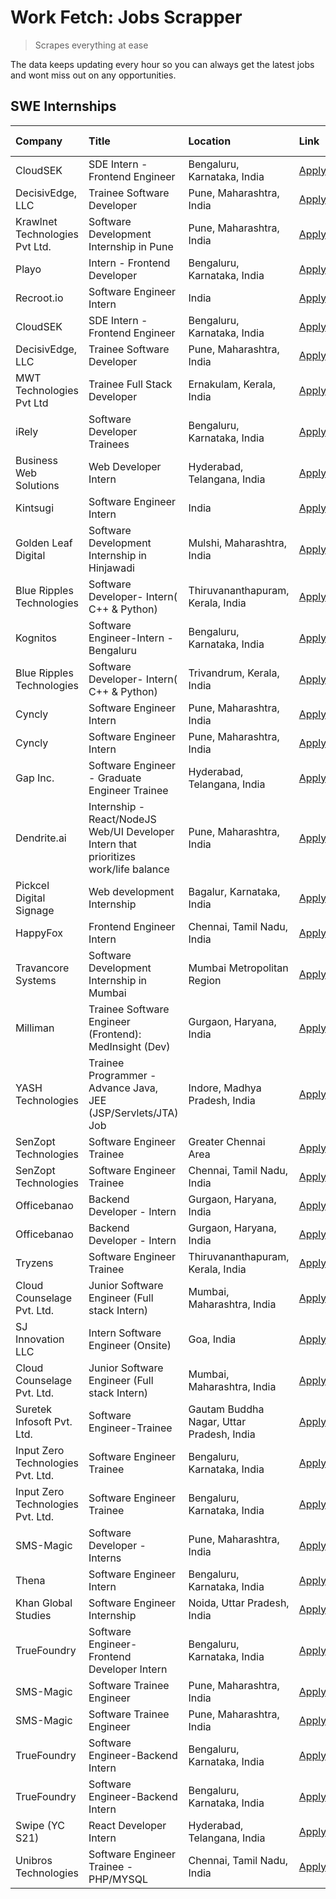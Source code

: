 # Work Fetch: Jobs Scrapper
> Scrapes everything at ease

The data keeps updating every hour so you can always get the latest jobs and wont miss out on any opportunities.

## SWE Internships
<!--START_SECTION:workfetch-->
| Company                           | Title                                                                                | Location                                  | Link                                                                                                                                                                                                                                                                                              | Date Posted   |
|:----------------------------------|:-------------------------------------------------------------------------------------|:------------------------------------------|:--------------------------------------------------------------------------------------------------------------------------------------------------------------------------------------------------------------------------------------------------------------------------------------------------|:--------------|
| CloudSEK                          | SDE Intern - Frontend Engineer                                                       | Bengaluru, Karnataka, India               | [Apply](https://in.linkedin.com/jobs/view/sde-intern-frontend-engineer-at-cloudsek-3866616176?position=28&pageNum=0&refId=1MZkpRejqCjYOAdxuEbUBg%3D%3D&trackingId=ne5nWOBzbXopIXIBIrXz8w%3D%3D&trk=public_jobs_jserp-result_search-card)                                                          | 2024-03-22    |
| DecisivEdge, LLC                  | Trainee Software Developer                                                           | Pune, Maharashtra, India                  | [Apply](https://in.linkedin.com/jobs/view/trainee-software-developer-at-decisivedge-llc-3853425558?position=29&pageNum=0&refId=1MZkpRejqCjYOAdxuEbUBg%3D%3D&trackingId=UwzFf0g6kooaE4rqUnA1%2BQ%3D%3D&trk=public_jobs_jserp-result_search-card)                                                   | 2024-03-22    |
| Krawlnet Technologies Pvt Ltd.    | Software Development Internship in Pune                                              | Pune, Maharashtra, India                  | [Apply](https://in.linkedin.com/jobs/view/software-development-internship-in-pune-at-krawlnet-technologies-pvt-ltd-3868318801?position=37&pageNum=0&refId=1MZkpRejqCjYOAdxuEbUBg%3D%3D&trackingId=qpAEw10INrHxlIdCq8XaVA%3D%3D&trk=public_jobs_jserp-result_search-card)                          | 2024-03-22    |
| Playo                             | Intern - Frontend Developer                                                          | Bengaluru, Karnataka, India               | [Apply](https://in.linkedin.com/jobs/view/intern-frontend-developer-at-playo-3864131172?position=38&pageNum=0&refId=1MZkpRejqCjYOAdxuEbUBg%3D%3D&trackingId=FA76%2BpauLPCo%2FGVvGJXNpw%3D%3D&trk=public_jobs_jserp-result_search-card)                                                            | 2024-03-22    |
| Recroot.io                        | Software Engineer Intern                                                             | India                                     | [Apply](https://in.linkedin.com/jobs/view/software-engineer-intern-at-recroot-io-3865016461?position=59&pageNum=0&refId=1MZkpRejqCjYOAdxuEbUBg%3D%3D&trackingId=YGxRg8536Z7coaSVYdaZ3g%3D%3D&trk=public_jobs_jserp-result_search-card)                                                            | 2024-03-22    |
| CloudSEK                          | SDE Intern - Frontend Engineer                                                       | Bengaluru, Karnataka, India               | [Apply](https://in.linkedin.com/jobs/view/sde-intern-frontend-engineer-at-cloudsek-3866616176?position=3&pageNum=2&refId=T9cQhC2BAb1pn62YpX2kpw%3D%3D&trackingId=Use%2B8Jat91mA30Qmzc7eqw%3D%3D&trk=public_jobs_jserp-result_search-card)                                                         | 2024-03-22    |
| DecisivEdge, LLC                  | Trainee Software Developer                                                           | Pune, Maharashtra, India                  | [Apply](https://in.linkedin.com/jobs/view/trainee-software-developer-at-decisivedge-llc-3853425558?position=4&pageNum=2&refId=T9cQhC2BAb1pn62YpX2kpw%3D%3D&trackingId=ojO%2FVGyZpZWEFzGTc7b0tA%3D%3D&trk=public_jobs_jserp-result_search-card)                                                    | 2024-03-22    |
| MWT Technologies Pvt Ltd          | Trainee Full Stack Developer                                                         | Ernakulam, Kerala, India                  | [Apply](https://in.linkedin.com/jobs/view/trainee-full-stack-developer-at-mwt-technologies-pvt-ltd-3863344037?position=14&pageNum=0&refId=1MZkpRejqCjYOAdxuEbUBg%3D%3D&trackingId=wzdssCpafwsPs%2FBHzZFpRg%3D%3D&trk=public_jobs_jserp-result_search-card)                                        | 2024-03-20    |
| iRely                             | Software Developer Trainees                                                          | Bengaluru, Karnataka, India               | [Apply](https://in.linkedin.com/jobs/view/software-developer-trainees-at-irely-3860566039?position=4&pageNum=0&refId=1MZkpRejqCjYOAdxuEbUBg%3D%3D&trackingId=22QWer9WtLFFeuFFw20d7A%3D%3D&trk=public_jobs_jserp-result_search-card)                                                               | 2024-03-18    |
| Business Web Solutions            | Web Developer Intern                                                                 | Hyderabad, Telangana, India               | [Apply](https://in.linkedin.com/jobs/view/web-developer-intern-at-business-web-solutions-3860721170?position=36&pageNum=0&refId=1MZkpRejqCjYOAdxuEbUBg%3D%3D&trackingId=OWnuiev%2BZmZkUIBPtsP2Fg%3D%3D&trk=public_jobs_jserp-result_search-card)                                                  | 2024-03-17    |
| Kintsugi                          | Software Engineer Intern                                                             | India                                     | [Apply](https://in.linkedin.com/jobs/view/software-engineer-intern-at-kintsugi-3857074071?position=49&pageNum=0&refId=1MZkpRejqCjYOAdxuEbUBg%3D%3D&trackingId=rLvv%2BX6hSrDnVc%2FJJi%2Bp8g%3D%3D&trk=public_jobs_jserp-result_search-card)                                                        | 2024-03-16    |
| Golden Leaf Digital               | Software Development Internship in Hinjawadi                                         | Mulshi, Maharashtra, India                | [Apply](https://in.linkedin.com/jobs/view/software-development-internship-in-hinjawadi-at-golden-leaf-digital-3858085305?position=15&pageNum=0&refId=1MZkpRejqCjYOAdxuEbUBg%3D%3D&trackingId=VgS1hJVmyrL%2B4C6diFCPpg%3D%3D&trk=public_jobs_jserp-result_search-card)                             | 2024-03-15    |
| Blue Ripples Technologies         | Software Developer- Intern( C++ & Python)                                            | Thiruvananthapuram, Kerala, India         | [Apply](https://in.linkedin.com/jobs/view/software-developer-intern-c%2B%2B-python-at-blue-ripples-technologies-3855594494?position=22&pageNum=0&refId=1MZkpRejqCjYOAdxuEbUBg%3D%3D&trackingId=mSuPIcbPoEw1%2BOd4Yuc%2FTw%3D%3D&trk=public_jobs_jserp-result_search-card)                         | 2024-03-14    |
| Kognitos                          | Software Engineer-Intern -Bengaluru                                                  | Bengaluru, Karnataka, India               | [Apply](https://in.linkedin.com/jobs/view/software-engineer-intern-bengaluru-at-kognitos-3855361239?position=7&pageNum=0&refId=1MZkpRejqCjYOAdxuEbUBg%3D%3D&trackingId=IyG9ltn753W33a6Dpmuv6Q%3D%3D&trk=public_jobs_jserp-result_search-card)                                                     | 2024-03-13    |
| Blue Ripples Technologies         | Software Developer- Intern( C++  & Python)                                           | Trivandrum, Kerala, India                 | [Apply](https://in.linkedin.com/jobs/view/software-developer-intern-c%2B%2B-python-at-blue-ripples-technologies-3856150730?position=25&pageNum=0&refId=1MZkpRejqCjYOAdxuEbUBg%3D%3D&trackingId=Q2bhT81X38XygFlz54wB%2Fw%3D%3D&trk=public_jobs_jserp-result_search-card)                           | 2024-03-13    |
| Cyncly                            | Software Engineer Intern                                                             | Pune, Maharashtra, India                  | [Apply](https://in.linkedin.com/jobs/view/software-engineer-intern-at-cyncly-3853990178?position=31&pageNum=0&refId=1MZkpRejqCjYOAdxuEbUBg%3D%3D&trackingId=QA6F2sZmiJCexw7CApueTQ%3D%3D&trk=public_jobs_jserp-result_search-card)                                                                | 2024-03-13    |
| Cyncly                            | Software Engineer Intern                                                             | Pune, Maharashtra, India                  | [Apply](https://in.linkedin.com/jobs/view/software-engineer-intern-at-cyncly-3853990178?position=6&pageNum=2&refId=T9cQhC2BAb1pn62YpX2kpw%3D%3D&trackingId=4nc0LqBmzzx%2B9kFk%2BJ7rcw%3D%3D&trk=public_jobs_jserp-result_search-card)                                                             | 2024-03-13    |
| Gap Inc.                          | Software Engineer - Graduate Engineer Trainee                                        | Hyderabad, Telangana, India               | [Apply](https://in.linkedin.com/jobs/view/software-engineer-graduate-engineer-trainee-at-gap-inc-3853818960?position=6&pageNum=0&refId=1MZkpRejqCjYOAdxuEbUBg%3D%3D&trackingId=fJn54u4Eg1YJHVC1%2F2OXGg%3D%3D&trk=public_jobs_jserp-result_search-card)                                           | 2024-03-12    |
| Dendrite.ai                       | Internship - React/NodeJS Web/UI Developer Intern that prioritizes work/life balance | Pune, Maharashtra, India                  | [Apply](https://in.linkedin.com/jobs/view/internship-react-nodejs-web-ui-developer-intern-that-prioritizes-work-life-balance-at-dendrite-ai-3853583200?position=44&pageNum=0&refId=1MZkpRejqCjYOAdxuEbUBg%3D%3D&trackingId=JEK5txz2iapzk2JQm5O5uw%3D%3D&trk=public_jobs_jserp-result_search-card) | 2024-03-12    |
| Pickcel Digital Signage           | Web development Internship                                                           | Bagalur, Karnataka, India                 | [Apply](https://in.linkedin.com/jobs/view/web-development-internship-at-pickcel-digital-signage-3849506118?position=58&pageNum=0&refId=1MZkpRejqCjYOAdxuEbUBg%3D%3D&trackingId=am7zcfpsjWn1XZD8W0Z3yA%3D%3D&trk=public_jobs_jserp-result_search-card)                                             | 2024-03-08    |
| HappyFox                          | Frontend Engineer Intern                                                             | Chennai, Tamil Nadu, India                | [Apply](https://in.linkedin.com/jobs/view/frontend-engineer-intern-at-happyfox-3848357951?position=47&pageNum=0&refId=1MZkpRejqCjYOAdxuEbUBg%3D%3D&trackingId=Y0cjZydnsXjNtR5vZMoUbg%3D%3D&trk=public_jobs_jserp-result_search-card)                                                              | 2024-03-07    |
| Travancore Systems                | Software Development Internship in Mumbai                                            | Mumbai Metropolitan Region                | [Apply](https://in.linkedin.com/jobs/view/software-development-internship-in-mumbai-at-travancore-systems-3847706952?position=42&pageNum=0&refId=1MZkpRejqCjYOAdxuEbUBg%3D%3D&trackingId=sWHN6mziH%2BiOX96q2rmOOg%3D%3D&trk=public_jobs_jserp-result_search-card)                                 | 2024-03-05    |
| Milliman                          | Trainee Software Engineer (Frontend): MedInsight (Dev)                               | Gurgaon, Haryana, India                   | [Apply](https://in.linkedin.com/jobs/view/trainee-software-engineer-frontend-medinsight-dev-at-milliman-3792874280?position=9&pageNum=0&refId=1MZkpRejqCjYOAdxuEbUBg%3D%3D&trackingId=Xx3NnxoujggoAc%2F1Gjsofw%3D%3D&trk=public_jobs_jserp-result_search-card)                                    | 2024-03-01    |
| YASH Technologies                 | Trainee Programmer - Advance Java, JEE (JSP/Servlets/JTA) Job                        | Indore, Madhya Pradesh, India             | [Apply](https://in.linkedin.com/jobs/view/trainee-programmer-advance-java-jee-jsp-servlets-jta-job-at-yash-technologies-3811759183?position=21&pageNum=0&refId=1MZkpRejqCjYOAdxuEbUBg%3D%3D&trackingId=ztTc6rZS5w0UBfamjiaUsQ%3D%3D&trk=public_jobs_jserp-result_search-card)                     | 2024-02-13    |
| SenZopt Technologies              | Software Engineer Trainee                                                            | Greater Chennai Area                      | [Apply](https://in.linkedin.com/jobs/view/software-engineer-trainee-at-senzopt-technologies-3827688781?position=40&pageNum=0&refId=1MZkpRejqCjYOAdxuEbUBg%3D%3D&trackingId=FJx9i1TrrC3Z69Pbe86QbQ%3D%3D&trk=public_jobs_jserp-result_search-card)                                                 | 2024-02-12    |
| SenZopt Technologies              | Software Engineer Trainee                                                            | Chennai, Tamil Nadu, India                | [Apply](https://in.linkedin.com/jobs/view/software-engineer-trainee-at-senzopt-technologies-3827686880?position=53&pageNum=0&refId=1MZkpRejqCjYOAdxuEbUBg%3D%3D&trackingId=k8XBKDQWTuIJVhX831dlrA%3D%3D&trk=public_jobs_jserp-result_search-card)                                                 | 2024-02-12    |
| Officebanao                       | Backend Developer - Intern                                                           | Gurgaon, Haryana, India                   | [Apply](https://in.linkedin.com/jobs/view/backend-developer-intern-at-officebanao-3814263731?position=30&pageNum=0&refId=1MZkpRejqCjYOAdxuEbUBg%3D%3D&trackingId=wFXgwU3wBWmf3ePDX6th%2Fg%3D%3D&trk=public_jobs_jserp-result_search-card)                                                         | 2024-01-31    |
| Officebanao                       | Backend Developer - Intern                                                           | Gurgaon, Haryana, India                   | [Apply](https://in.linkedin.com/jobs/view/backend-developer-intern-at-officebanao-3814263731?position=5&pageNum=2&refId=T9cQhC2BAb1pn62YpX2kpw%3D%3D&trackingId=xyXW0dJ3GVqAKDDY4Z559A%3D%3D&trk=public_jobs_jserp-result_search-card)                                                            | 2024-01-31    |
| Tryzens                           | Software Engineer Trainee                                                            | Thiruvananthapuram, Kerala, India         | [Apply](https://in.linkedin.com/jobs/view/software-engineer-trainee-at-tryzens-3809363491?position=43&pageNum=0&refId=1MZkpRejqCjYOAdxuEbUBg%3D%3D&trackingId=zqMHr4J9HCWWjRl8deGLyw%3D%3D&trk=public_jobs_jserp-result_search-card)                                                              | 2024-01-18    |
| Cloud Counselage Pvt. Ltd.        | Junior Software Engineer (Full stack Intern)                                         | Mumbai, Maharashtra, India                | [Apply](https://in.linkedin.com/jobs/view/junior-software-engineer-full-stack-intern-at-cloud-counselage-pvt-ltd-3803132814?position=27&pageNum=0&refId=1MZkpRejqCjYOAdxuEbUBg%3D%3D&trackingId=vR67Liwyjrt5gEamiLw0gA%3D%3D&trk=public_jobs_jserp-result_search-card)                            | 2024-01-11    |
| SJ Innovation LLC                 | Intern Software Engineer (Onsite)                                                    | Goa, India                                | [Apply](https://in.linkedin.com/jobs/view/intern-software-engineer-onsite-at-sj-innovation-llc-3799959011?position=50&pageNum=0&refId=1MZkpRejqCjYOAdxuEbUBg%3D%3D&trackingId=YayRDqa7t8UPYqbWTDqV7Q%3D%3D&trk=public_jobs_jserp-result_search-card)                                              | 2024-01-11    |
| Cloud Counselage Pvt. Ltd.        | Junior Software Engineer (Full stack Intern)                                         | Mumbai, Maharashtra, India                | [Apply](https://in.linkedin.com/jobs/view/junior-software-engineer-full-stack-intern-at-cloud-counselage-pvt-ltd-3803132814?position=2&pageNum=2&refId=T9cQhC2BAb1pn62YpX2kpw%3D%3D&trackingId=sTGqy5SsIDFlPhxSnugDXw%3D%3D&trk=public_jobs_jserp-result_search-card)                             | 2024-01-11    |
| Suretek Infosoft Pvt. Ltd.        | Software Engineer-Trainee                                                            | Gautam Buddha Nagar, Uttar Pradesh, India | [Apply](https://in.linkedin.com/jobs/view/software-engineer-trainee-at-suretek-infosoft-pvt-ltd-3800934643?position=23&pageNum=0&refId=1MZkpRejqCjYOAdxuEbUBg%3D%3D&trackingId=ij9eHiH6GHMotILE5Fry4Q%3D%3D&trk=public_jobs_jserp-result_search-card)                                             | 2024-01-09    |
| Input Zero Technologies Pvt. Ltd. | Software Engineer Trainee                                                            | Bengaluru, Karnataka, India               | [Apply](https://in.linkedin.com/jobs/view/software-engineer-trainee-at-input-zero-technologies-pvt-ltd-3800927643?position=34&pageNum=0&refId=1MZkpRejqCjYOAdxuEbUBg%3D%3D&trackingId=b2IgdIkWY6ImigGctfXMHw%3D%3D&trk=public_jobs_jserp-result_search-card)                                      | 2024-01-09    |
| Input Zero Technologies Pvt. Ltd. | Software Engineer Trainee                                                            | Bengaluru, Karnataka, India               | [Apply](https://in.linkedin.com/jobs/view/software-engineer-trainee-at-input-zero-technologies-pvt-ltd-3800927643?position=9&pageNum=2&refId=T9cQhC2BAb1pn62YpX2kpw%3D%3D&trackingId=jEtuHgVr9Mm1FUzcoekgMQ%3D%3D&trk=public_jobs_jserp-result_search-card)                                       | 2024-01-09    |
| SMS-Magic                         | Software Developer -Interns                                                          | Pune, Maharashtra, India                  | [Apply](https://in.linkedin.com/jobs/view/software-developer-interns-at-sms-magic-3799485343?position=39&pageNum=0&refId=1MZkpRejqCjYOAdxuEbUBg%3D%3D&trackingId=U9InNtGshxPUBUROjteMyQ%3D%3D&trk=public_jobs_jserp-result_search-card)                                                           | 2024-01-05    |
| Thena                             | Software Engineer Intern                                                             | Bengaluru, Karnataka, India               | [Apply](https://in.linkedin.com/jobs/view/software-engineer-intern-at-thena-3778731751?position=17&pageNum=0&refId=1MZkpRejqCjYOAdxuEbUBg%3D%3D&trackingId=HtTK%2F9uqgtSePmfO209vpQ%3D%3D&trk=public_jobs_jserp-result_search-card)                                                               | 2023-12-05    |
| Khan Global Studies               | Software Engineer Internship                                                         | Noida, Uttar Pradesh, India               | [Apply](https://in.linkedin.com/jobs/view/software-engineer-internship-at-khan-global-studies-3766942197?position=56&pageNum=0&refId=1MZkpRejqCjYOAdxuEbUBg%3D%3D&trackingId=%2FG4helVbFhuBIKAweQyH1A%3D%3D&trk=public_jobs_jserp-result_search-card)                                             | 2023-11-27    |
| TrueFoundry                       | Software Engineer- Frontend Developer Intern                                         | Bengaluru, Karnataka, India               | [Apply](https://in.linkedin.com/jobs/view/software-engineer-frontend-developer-intern-at-truefoundry-3790095058?position=16&pageNum=0&refId=1MZkpRejqCjYOAdxuEbUBg%3D%3D&trackingId=F4RWtuOh3FUsxhhSQziC4w%3D%3D&trk=public_jobs_jserp-result_search-card)                                        | 2023-11-24    |
| SMS-Magic                         | Software Trainee Engineer                                                            | Pune, Maharashtra, India                  | [Apply](https://in.linkedin.com/jobs/view/software-trainee-engineer-at-sms-magic-3761409781?position=32&pageNum=0&refId=1MZkpRejqCjYOAdxuEbUBg%3D%3D&trackingId=WQWd1C7PDJKzdrgn3bSlxQ%3D%3D&trk=public_jobs_jserp-result_search-card)                                                            | 2023-11-16    |
| SMS-Magic                         | Software Trainee Engineer                                                            | Pune, Maharashtra, India                  | [Apply](https://in.linkedin.com/jobs/view/software-trainee-engineer-at-sms-magic-3761409781?position=7&pageNum=2&refId=T9cQhC2BAb1pn62YpX2kpw%3D%3D&trackingId=M8%2Fv%2B%2BFJ52hT0ck%2BBVqoBg%3D%3D&trk=public_jobs_jserp-result_search-card)                                                     | 2023-11-16    |
| TrueFoundry                       | Software Engineer-Backend Intern                                                     | Bengaluru, Karnataka, India               | [Apply](https://in.linkedin.com/jobs/view/software-engineer-backend-intern-at-truefoundry-3779508170?position=35&pageNum=0&refId=1MZkpRejqCjYOAdxuEbUBg%3D%3D&trackingId=4L%2FRxfM2x02DAsq6R36TEg%3D%3D&trk=public_jobs_jserp-result_search-card)                                                 | 2023-11-10    |
| TrueFoundry                       | Software Engineer-Backend Intern                                                     | Bengaluru, Karnataka, India               | [Apply](https://in.linkedin.com/jobs/view/software-engineer-backend-intern-at-truefoundry-3779508170?position=10&pageNum=2&refId=T9cQhC2BAb1pn62YpX2kpw%3D%3D&trackingId=lb59YPuVXXWXGFWyCfY%2BfA%3D%3D&trk=public_jobs_jserp-result_search-card)                                                 | 2023-11-10    |
| Swipe (YC S21)                    | React Developer Intern                                                               | Hyderabad, Telangana, India               | [Apply](https://in.linkedin.com/jobs/view/react-developer-intern-at-swipe-yc-s21-3737600089?position=19&pageNum=0&refId=1MZkpRejqCjYOAdxuEbUBg%3D%3D&trackingId=iq7i7RE49OGocNrzBIh9WA%3D%3D&trk=public_jobs_jserp-result_search-card)                                                            | 2023-10-13    |
| Unibros Technologies              | Software Engineer Trainee - PHP/MYSQL                                                | Chennai, Tamil Nadu, India                | [Apply](https://in.linkedin.com/jobs/view/software-engineer-trainee-php-mysql-at-unibros-technologies-3656599241?position=45&pageNum=0&refId=1MZkpRejqCjYOAdxuEbUBg%3D%3D&trackingId=n3493tgyTFMVE%2BsfAjhJ0w%3D%3D&trk=public_jobs_jserp-result_search-card)                                     | 2023-06-12    |
<!--END_SECTION:workfetch-->
